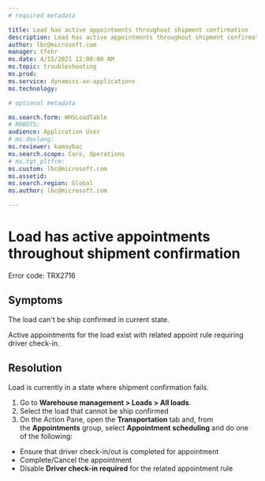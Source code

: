 ```yaml
---
# required metadata

title: Load has active appointments throughout shipment confirmation
description: Load has active appointments throughout shipment confirmation
author: lbc@microsoft.com
manager: tfehr
ms.date: 4/15/2021 12:00:00 AM
ms.topic: troubleshooting
ms.prod: 
ms.service: dynamics-ax-applications
ms.technology: 

# optional metadata

ms.search.form: WHSLoadTable
# ROBOTS: 
audience: Application User
# ms.devlang: 
ms.reviewer: kamaybac
ms.search.scope: Core, Operations
# ms.tgt_pltfrm: 
ms.custom: lbc@microsoft.com
ms.assetid: 
ms.search.region: Global
ms.author: lbc@microsoft.com

---
```


# Load has active appointments throughout shipment confirmation

Error code: TRX2716



## Symptoms
The load can't be ship confirmed in current state.

Active appointments for the load exist with related appoint rule requiring driver check-in.




## Resolution
Load is currently in a state where shipment confirmation fails.

1. Go to **Warehouse management \> Loads \> All loads**.
1. Select the load that cannot be ship confirmed
1. On the Action Pane, open the **Transportation** tab and, from the **Appointments** group, select **Appointment scheduling** and do one of the following:

- Ensure that driver check-in/out is completed for appointment
- Complete/Cancel the appointment 
- Disable **Driver check-in required** for the related appointment rule



